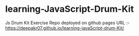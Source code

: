 # learning-JavaScript-Drum-Kit
Js Drum Kit Exercise
Repo deployed on github pages URL :-https://deepakr07.github.io/learning-javaScript-drum-Kit/
